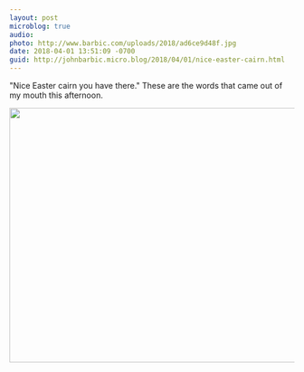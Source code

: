 ```yaml
---
layout: post
microblog: true
audio: 
photo: http://www.barbic.com/uploads/2018/ad6ce9d48f.jpg
date: 2018-04-01 13:51:09 -0700
guid: http://johnbarbic.micro.blog/2018/04/01/nice-easter-cairn.html
---
```

"Nice Easter cairn you have there." These are the words that came out of my mouth this afternoon. 

<img src="http://www.barbic.com/uploads/2018/ad6ce9d48f.jpg" width="600" height="450" />
